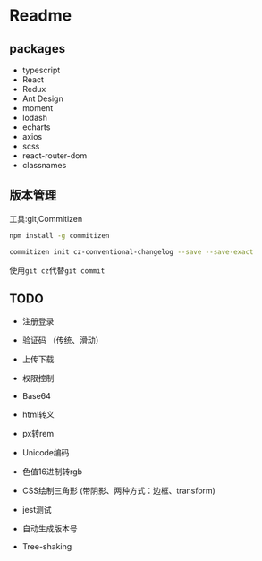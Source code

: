 # Readme

## packages

- typescript
- React
- Redux
- Ant Design
- moment
- lodash
- echarts
- axios
- scss
- react-router-dom
- classnames

## 版本管理
工具:git,Commitizen
```bash
npm install -g commitizen
```
```bash
commitizen init cz-conventional-changelog --save --save-exact
```
使用`git cz`代替`git commit`




## TODO


- 注册登录
- 验证码 （传统、滑动）
- 上传下载
- 权限控制

- Base64
- html转义
- px转rem
- Unicode编码
- 色值16进制转rgb
- CSS绘制三角形 (带阴影、两种方式：边框、transform)
- jest测试
- 自动生成版本号
- Tree-shaking